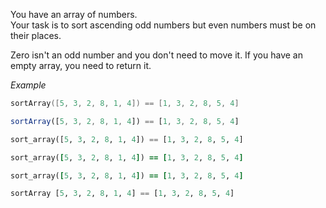You have an array of numbers.  
Your task is to sort ascending odd numbers but even numbers must be on their places.

Zero isn't an odd number and you don't need to move it. If you have an empty array, you need to return it.

*Example*
```cpp
sortArray([5, 3, 2, 8, 1, 4]) == [1, 3, 2, 8, 5, 4]
```
```javascript
sortArray([5, 3, 2, 8, 1, 4]) == [1, 3, 2, 8, 5, 4]
```
```python
sort_array([5, 3, 2, 8, 1, 4]) == [1, 3, 2, 8, 5, 4]
```
```ruby
sort_array([5, 3, 2, 8, 1, 4]) == [1, 3, 2, 8, 5, 4]
```
```ruby
sort_array([5, 3, 2, 8, 1, 4]) == [1, 3, 2, 8, 5, 4]
```
```haskell
sortArray [5, 3, 2, 8, 1, 4] == [1, 3, 2, 8, 5, 4]
```
